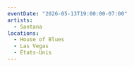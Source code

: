 ```yaml
---
eventDate: "2026-05-13T19:00:00-07:00"
artists:
  - Santana
locations:
  - House of Blues
  - Las Vegas
  - États-Unis
---
```

